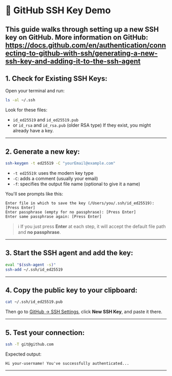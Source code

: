
# 🔐 GitHub SSH Key Demo

This guide walks through setting up a new SSH key on GitHub.
More information on GitHub:
https://docs.github.com/en/authentication/connecting-to-github-with-ssh/generating-a-new-ssh-key-and-adding-it-to-the-ssh-agent
---
## 1. Check for Existing SSH Keys:
Open your terminal and run:

```bash
ls -al ~/.ssh
```
Look for these files:
- `id_ed25519` and `id_ed25519.pub`
- or `id_rsa` and `id_rsa.pub` (older RSA type)
If they exist, you might already have a key. 

---

## 2. Generate a new key:

```bash
ssh-keygen -t ed25519 -C "yourEmail@example.com"
```

- `-t ed25519`: uses the modern key type
- `-C`: adds a comment (usually your email)
- `-f`: specifies the output file name (optional to give it a name)

You'll see prompts like this:

```
Enter file in which to save the key (/Users/you/.ssh/id_ed25519): [Press Enter]
Enter passphrase (empty for no passphrase): [Press Enter]
Enter same passphrase again: [Press Enter]
```

> ℹ️ If you just press **Enter** at each step, it will accept the default file path and **no passphrase**.

---

## 3. Start the SSH agent and add the key:

```bash
eval "$(ssh-agent -s)"
ssh-add ~/.ssh/id_ed25519
```

---

## 4. Copy the public key to your clipboard:

```bash
cat ~/.ssh/id_ed25519.pub
```

Then go to [GitHub → SSH Settings](https://github.com/settings/keys), click **New SSH Key**, and paste it there.

---

## 5. Test your connection:

```bash
ssh -T git@github.com
```

Expected output:
```
Hi your-username! You've successfully authenticated...
```

---

